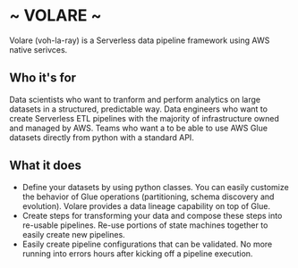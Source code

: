 # ~ VOLARE ~
Volare (voh-la-ray) is a Serverless data pipeline framework using AWS native serivces. 

## Who it's for
Data scientists who want to tranform and perform analytics on large datasets in a structured, predictable way. 
Data engineers who want to create Serverless ETL pipelines with the majority of infrastructure owned and managed by AWS. 
Teams who want a to be able to use AWS Glue datasets directly from python with a standard API.

## What it does
- Define your datasets by using python classes. You can easily customize the behavior of Glue operations (partitioning, schema discovery and evolution). Volare provides a data lineage capability on top of Glue. 
- Create steps for transforming your data and compose these steps into re-usable pipelines. Re-use portions of state machines together to easily create new pipelines. 
- Easily create pipeline configurations that can be validated. No more running into errors hours after kicking off a pipeline execution. 
